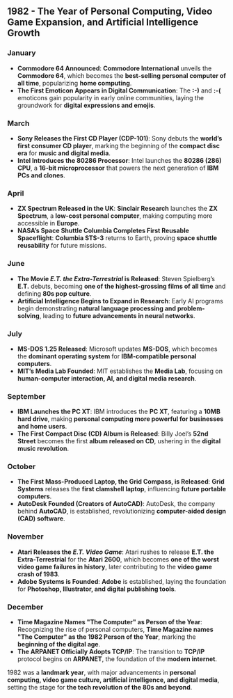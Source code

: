 ## **1982 - The Year of Personal Computing, Video Game Expansion, and Artificial Intelligence Growth**  

### **January**  
- **Commodore 64 Announced**: **Commodore International** unveils the **Commodore 64**, which becomes the **best-selling personal computer of all time**, popularizing **home computing**.  
- **The First Emoticon Appears in Digital Communication**: The **:-)** and **:-(** emoticons gain popularity in early online communities, laying the groundwork for **digital expressions and emojis**.  

### **March**  
- **Sony Releases the First CD Player (CDP-101)**: Sony debuts the **world’s first consumer CD player**, marking the beginning of the **compact disc era** for **music and digital media**.  
- **Intel Introduces the 80286 Processor**: Intel launches the **80286 (286) CPU**, a **16-bit microprocessor** that powers the next generation of **IBM PCs and clones**.  

### **April**  
- **ZX Spectrum Released in the UK**: **Sinclair Research** launches the **ZX Spectrum**, a **low-cost personal computer**, making computing more accessible in **Europe**.  
- **NASA’s Space Shuttle Columbia Completes First Reusable Spaceflight**: **Columbia STS-3** returns to Earth, proving **space shuttle reusability** for future missions.  

### **June**  
- **The Movie *E.T. the Extra-Terrestrial* is Released**: Steven Spielberg’s **E.T.** debuts, becoming **one of the highest-grossing films of all time** and defining **80s pop culture**.  
- **Artificial Intelligence Begins to Expand in Research**: Early AI programs begin demonstrating **natural language processing and problem-solving**, leading to **future advancements in neural networks**.  

### **July**  
- **MS-DOS 1.25 Released**: Microsoft updates **MS-DOS**, which becomes the **dominant operating system** for **IBM-compatible personal computers**.  
- **MIT’s Media Lab Founded**: MIT establishes the **Media Lab**, focusing on **human-computer interaction, AI, and digital media research**.  

### **September**  
- **IBM Launches the PC XT**: IBM introduces the **PC XT**, featuring a **10MB hard drive**, making **personal computing more powerful for businesses and home users**.  
- **The First Compact Disc (CD) Album is Released**: Billy Joel’s **52nd Street** becomes the first **album released on CD**, ushering in the **digital music revolution**.  

### **October**  
- **The First Mass-Produced Laptop, the Grid Compass, is Released**: **Grid Systems** releases the **first clamshell laptop**, influencing **future portable computers**.  
- **AutoDesk Founded (Creators of AutoCAD)**: AutoDesk, the company behind **AutoCAD**, is established, revolutionizing **computer-aided design (CAD) software**.  

### **November**  
- **Atari Releases the *E.T. Video Game***: Atari rushes to release **E.T. the Extra-Terrestrial** for the **Atari 2600**, which becomes **one of the worst video game failures in history**, later contributing to the **video game crash of 1983**.  
- **Adobe Systems is Founded**: **Adobe** is established, laying the foundation for **Photoshop, Illustrator, and digital publishing tools**.  

### **December**  
- **Time Magazine Names "The Computer" as Person of the Year**: Recognizing the rise of personal computers, **Time Magazine names "The Computer" as the 1982 Person of the Year**, marking the **beginning of the digital age**.  
- **The ARPANET Officially Adopts TCP/IP**: The transition to **TCP/IP** protocol begins on **ARPANET**, the foundation of the **modern internet**.  

1982 was a **landmark year**, with major advancements in **personal computing, video game culture, artificial intelligence, and digital media**, setting the stage for **the tech revolution of the 80s and beyond**.
